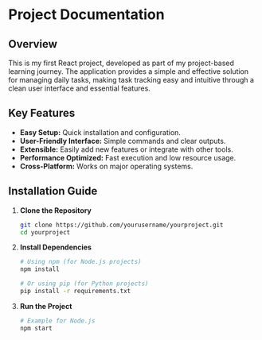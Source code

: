# Project Documentation

## Overview
This is my first React project, developed as part of my project-based learning journey. The application provides a simple and effective solution for managing daily tasks, making task tracking easy and intuitive through a clean user interface and essential features.

## Key Features

- **Easy Setup:** Quick installation and configuration.
- **User-Friendly Interface:** Simple commands and clear outputs.
- **Extensible:** Easily add new features or integrate with other tools.
- **Performance Optimized:** Fast execution and low resource usage.
- **Cross-Platform:** Works on major operating systems.

## Installation Guide

1. **Clone the Repository**
    ```sh
    git clone https://github.com/yourusername/yourproject.git
    cd yourproject
    ```

2. **Install Dependencies**
    ```sh
    # Using npm (for Node.js projects)
    npm install

    # Or using pip (for Python projects)
    pip install -r requirements.txt
    ```

3. **Run the Project**
    ```sh
    # Example for Node.js
    npm start
